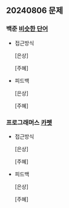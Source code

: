 ## 20240806 문제

### 백준 [비슷한 단어](https://www.acmicpc.net/problem/2607)

- 접근방식

  [은상]
  
  [주혜] 
  

- 피드백

  [은상]
  
  [주혜]


### 프로그래머스 [카펫](https://school.programmers.co.kr/learn/courses/30/lessons/42842)

- 접근방식

  [은상]

  [주혜]
  
- 피드백

  [은상]
  
  [주혜]
  
  

